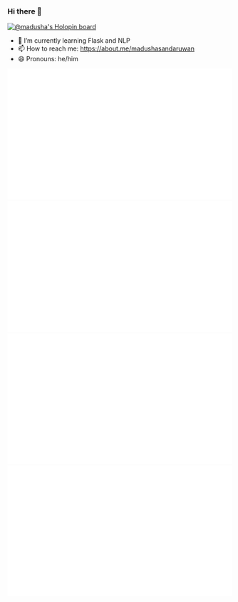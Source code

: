 ### Hi there 👋

[![@madusha's Holopin board](https://holopin.me/madusha)](https://holopin.io/@madusha)

- 🌱 I’m currently learning Flask and NLP
- 📫 How to reach me: https://about.me/madushasandaruwan
- 😄 Pronouns: he/him

![Overview Card](https://raw.githubusercontent.com/MadushaS/gitstat/master/generated/overview.svg#gh-dark-mode-only)
![Overview Card](https://raw.githubusercontent.com/MadushaS/gitstat/master/generated/overview.svg#gh-light-mode-only)
![Stats Card](https://raw.githubusercontent.com/MadushaS/gitstat/master/generated/languages.svg#gh-dark-mode-only)
![Stats Card](https://raw.githubusercontent.com/MadushaS/gitstat/master/generated/languages.svg#gh-light-mode-only)
